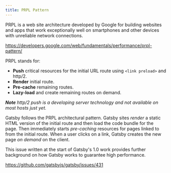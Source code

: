 ```yaml
---
title: PRPL Pattern
---
```


PRPL is a web site architecture developed by Google for building websites and
apps that work exceptionally well on smartphones and other devices with
unreliable network connections.

https://developers.google.com/web/fundamentals/performance/prpl-pattern/

PRPL stands for:

* **Push** critical resources for the initial URL route using `<link preload>` and http/2.
* **Render** initial route.
* **Pre-cache** remaining routes.
* **Lazy-load** and create remaining routes on demand.

_**Note** http/2 push is a developing server technology and not available on most hosts just
yet._

Gatsby follows the PRPL architectural pattern. Gatsby sites *render* a static HTML version of the initial route and then load the code bundle for the page. Then immediately starts *pre-caching* resources for pages
linked to from the initial route. When a user clicks on a link, Gatsby creates the new page *on demand* on
the client.

This issue written at the start of Gatsby's 1.0 work provides further background on how
Gatsby works to guarantee high performance.

https://github.com/gatsbyjs/gatsby/issues/431
